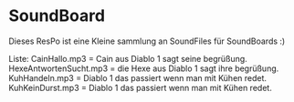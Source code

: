 # SoundBoard

Dieses ResPo ist eine Kleine sammlung an SoundFiles für SoundBoards :)

Liste:
CainHallo.mp3          = Cain aus Diablo 1 sagt seine begrüßung.<br>
HexeAntwortenSucht.mp3 = die Hexe aus Diablo 1 sagt ihre begrüßung.<br>
KuhHandeln.mp3         = Diablo 1 das passiert wenn man mit Kühen redet.
KuhKeinDurst.mp3       = Diablo 1 das passiert wenn man mit Kühen redet.
